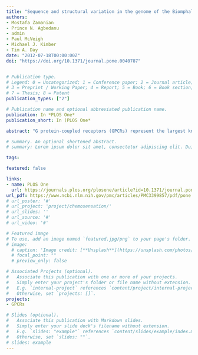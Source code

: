 ```yaml
---
title: "Sequence and structural variation in the genome of the Biomphalaria glabrata embryonic (Bge) cell line"
authors:
- Mostafa Zamanian
- Prince N. Agbedanu
- admin
- Paul McVeigh
- Michael J. Kimber
- Tim A. Day
date: "2012-07-18T00:00:00Z"
doi: "https://doi.org/10.1371/journal.pone.0040787"


# Publication type.
# Legend: 0 = Uncategorized; 1 = Conference paper; 2 = Journal article;
# 3 = Preprint / Working Paper; 4 = Report; 5 = Book; 6 = Book section;
# 7 = Thesis; 8 = Patent
publication_types: ["2"]

# Publication name and optional abbreviated publication name.
publication: In *PLOS One*
publication_short: In (PLOS One*

abstract: "G protein-coupled receptors (GPCRs) represent the largest known superfamily of membrane proteins extending throughout the Metazoa. There exists ample motivation to elucidate the functional properties of GPCRs given their role in signal transduction and their prominence as drug targets. In many target organisms, these efforts are hampered by the unreliable nature of heterologous receptor expression platforms. We validate and describe an alternative loss-of-function approach for ascertaining the ligand and G protein coupling properties of GPCRs in their native cell membrane environment. Our efforts are focused on the phylum *Platyhelminthes*, given the heavy health burden exacted by pathogenic flatworms, as well as the role of free-living flatworms as model organisms for the study of developmental biology. RNA interference (RNAi) was used in conjunction with a biochemical endpoint assay to monitor cAMP modulation in response to the translational suppression of individual receptors. As proof of principle, this approach was used to confirm the neuropeptide GYIRFamide as the cognate ligand for the planarian neuropeptide receptor GtNPR-1, while revealing its endogenous coupling to Gα(i/o). The method was then extended to deorphanize a novel Gα(s)-coupled planarian serotonin receptor, DtSER-1. A bioinformatics protocol guided the selection of receptor candidates mediating 5-HT-evoked responses. These results provide functional data on a neurotransmitter central to flatworm biology, while establishing the great potential of an RNAi-based deorphanization protocol. Future work can help optimize and adapt this protocol for higher-throughput platforms as well as other phyla."

# Summary. An optional shortened abstract.
# summary: Lorem ipsum dolor sit amet, consectetur adipiscing elit. Duis posuere tellus ac convallis placerat. Proin tincidunt magna sed ex sollicitudin condimentum.

tags:

featured: false

links:
- name: PLOS One
  url: https://journals.plos.org/plosone/article?id=10.1371/journal.pone.0040787
url_pdf: https://www.ncbi.nlm.nih.gov/pmc/articles/PMC3399857/pdf/pone.0040787.pdf
# url_poster: '#'
# url_project: 'project/chemosensation/'
# url_slides: ''
# url_source: '#'
# url_video: '#'

# Featured image
# To use, add an image named `featured.jpg/png` to your page's folder.
# image:
  # caption: 'Image credit: [**Unsplash**](https://unsplash.com/photos/pLCdAaMFLTE)'
  # focal_point: ""
  # preview_only: false

# Associated Projects (optional).
#   Associate this publication with one or more of your projects.
#   Simply enter your project's folder or file name without extension.
#   E.g. `internal-project` references `content/project/internal-project/index.md`.
#   Otherwise, set `projects: []`.
projects:
- GPCRs

# Slides (optional).
#   Associate this publication with Markdown slides.
#   Simply enter your slide deck's filename without extension.
#   E.g. `slides: "example"` references `content/slides/example/index.md`.
#   Otherwise, set `slides: ""`.
# slides: example
---
```


<!-- {{% alert note %}}
Click the *Cite* button above to demo the feature to enable visitors to import publication metadata into their reference management software.
{{% /alert %}}

{{% alert note %}}
Click the *Slides* button above to demo Academic's Markdown slides feature.
{{% /alert %}}

Supplementary notes can be added here, including [code and math](https://sourcethemes.com/academic/docs/writing-markdown-latex/). -->
